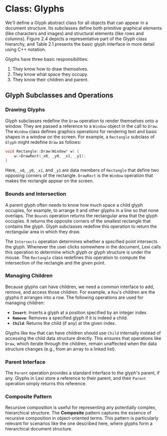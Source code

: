 # Class: Glyphs

We'll define a Glyph abstract class for all objects that can appear in a document structure. Its subclasses define both primitive graphical elements (like characters and images) and structural elements (like rows and columns). Figure 2.4 depicts a representative part of the Glyph class hierarchy, and Table 2.1 presents the basic glyph interface in more detail using C++ notation.

Glyphs have three basic responsibilities:
1. They know how to draw themselves.
2. They know what space they occupy.
3. They know their children and parent.

## Glyph Subclasses and Operations

### Drawing Glyphs
Glyph subclasses redefine the `Draw` operation to render themselves onto a window. They are passed a reference to a `Window` object in the call to `Draw`. The `Window` class defines graphics operations for rendering text and basic shapes in a window on the screen. For example, a `Rectangle` subclass of `Glyph` might redefine `Draw` as follows:

```cpp
void Rectangle::Draw(Window* w) {
    w->DrawRect(_x0, _y0, _x1, _y1);
}
```

Here, `_x0`, `_y0`, `_x1`, and `_y1` are data members of `Rectangle` that define two opposing corners of the rectangle. `DrawRect` is the `Window` operation that makes the rectangle appear on the screen.

### Bounds and Intersection
A parent glyph often needs to know how much space a child glyph occupies, for example, to arrange it and other glyphs in a line so that none overlaps. The `Bounds` operation returns the rectangular area that the glyph occupies. It returns the opposite corners of the smallest rectangle that contains the glyph. Glyph subclasses redefine this operation to return the rectangular area in which they draw.

The `Intersects` operation determines whether a specified point intersects the glyph. Whenever the user clicks somewhere in the document, Lexi calls this operation to determine which glyph or glyph structure is under the mouse. The `Rectangle` class redefines this operation to compute the intersection of the rectangle and the given point.

### Managing Children
Because glyphs can have children, we need a common interface to add, remove, and access those children. For example, a `Row`'s children are the glyphs it arranges into a row. The following operations are used for managing children:

- **`Insert`**: Inserts a glyph at a position specified by an integer index.
- **`Remove`**: Removes a specified glyph if it is indeed a child.
- **`Child`**: Returns the child (if any) at the given index.

Glyphs like `Row` that can have children should use `Child` internally instead of accessing the child data structure directly. This ensures that operations like `Draw`, which iterate through the children, remain unaffected when the data structure changes (e.g., from an array to a linked list).

### Parent Interface
The `Parent` operation provides a standard interface to the glyph's parent, if any. Glyphs in Lexi store a reference to their parent, and their `Parent` operation simply returns this reference.

### Composite Pattern
Recursive composition is useful for representing any potentially complex, hierarchical structure. The **Composite** pattern captures the essence of recursive composition in object-oriented terms. This pattern is particularly relevant for scenarios like the one described here, where glyphs form a hierarchical document structure.
